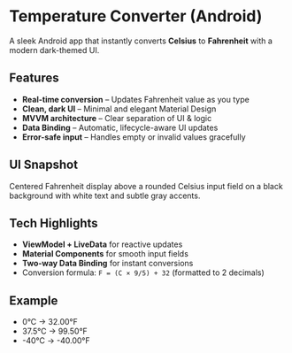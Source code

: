 # Temperature Converter (Android)

A sleek Android app that instantly converts **Celsius** to **Fahrenheit** with a modern dark-themed UI.

## Features
- **Real-time conversion** – Updates Fahrenheit value as you type
- **Clean, dark UI** – Minimal and elegant Material Design
- **MVVM architecture** – Clear separation of UI & logic
- **Data Binding** – Automatic, lifecycle-aware UI updates
- **Error-safe input** – Handles empty or invalid values gracefully

## UI Snapshot
Centered Fahrenheit display above a rounded Celsius input field on a black background with white text and subtle gray accents.

## Tech Highlights
- **ViewModel + LiveData** for reactive updates  
- **Material Components** for smooth input fields  
- **Two-way Data Binding** for instant conversions  
- Conversion formula: `F = (C × 9/5) + 32` (formatted to 2 decimals)

## Example
- 0°C → 32.00°F  
- 37.5°C → 99.50°F  
- -40°C → -40.00°F  
